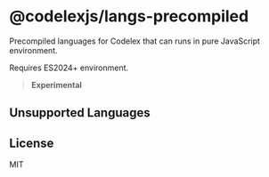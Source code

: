 # @codelexjs/langs-precompiled

Precompiled languages for Codelex that can runs in pure JavaScript environment.

Requires ES2024+ environment.

> **Experimental**

## Unsupported Languages

<!-- TODOs -->

## License

MIT

